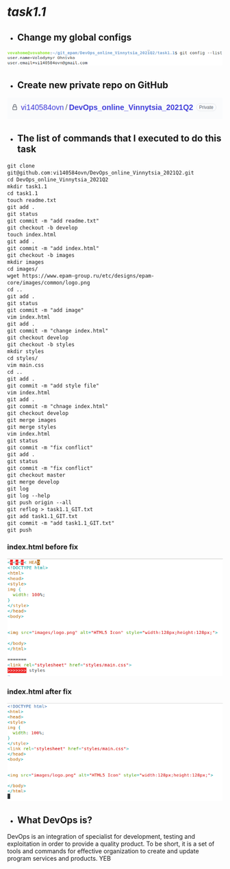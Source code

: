 # *task1.1*

* ## Change my global configs
![before-fix](/images/change_user_email.png)
* ## Create new private repo on GitHub
![before-fix](/images/git_repo.png)
* ## The list of commands that I executed to do this task
```
git clone git@github.com:vi140584ovn/DevOps_online_Vinnytsia_2021Q2.git
cd DevOps_online_Vinnytsia_2021Q2
mkdir task1.1
cd task1.1
touch readme.txt
git add .
git status
git commit -m "add readme.txt"
git checkout -b develop
touch index.html
git add .
git commit -m "add index.html"
git checkout -b images
mkdir images
cd images/
wget https://www.epam-group.ru/etc/designs/epam-core/images/common/logo.png
cd ..
git add .
git status
git commit -m "add image"
vim index.html 
git add .
git commit -m "change index.html"
git checkout develop
git checkout -b styles
mkdir styles
cd styles/
vim main.css
cd ..
git add .
git commit -m "add style file"
vim index.html 
git add .
git commit -m "chnage index.html"
git checkout develop
git merge images
git merge styles
vim index.html 
git status
git commit -m "fix conflict"
git add .
git status
git commit -m "fix conflict"
git checkout master
git merge develop
git log
git log --help
git push origin --all
git reflog > task1.1_GIT.txt
git add task1.1_GIT.txt 
git commit -m "add task1.1_GIT.txt"
git push
```

### index.html before fix
![before-fix](/images/before_fix.png)

### index.html after fix
![after-fix](/images/after_fix.png)

* ## What DevOps is? 

DevOps is an integration of specialist for development, 
testing and exploitation in order to provide a quality product. 
To be short, it is a set of tools and commands for effective organization to create and update program services and products. YEB
